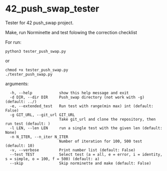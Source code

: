 # 42_push_swap_tester
Tester for 42 push_swap project.


Make, run Norminette and test folowing the correction checklist

For run:
```
python3 tester_push_swap.py
```
or 
```
chmod +x tester_push_swap.py
./tester_push_swap.py
```

arguments:

````
  -h, --help            show this help message and exit
  -d DIR, --dir DIR     Push_swap directory (not work with -g) (default: ../)
  -e, --extended_test   Run test with range(min max) int (default: False)
  -g GIT_URL, --git_url GIT_URL
                        Take git_url and clone the repository, then run test (default: )
  -l LEN, --len LEN     run a single test with the given len (default: None)
  -n N_ITER, --n_iter N_ITER
                        Number of iteration for 100, 500 test (default: 10)
  -v, --verbose         Print number list (default: False)
  --test TEST           Select test (a = all, e = error, i = identity, s = simple, o = 100, f = 500) (default: a)
  --skip                Skip norminette and make (default: False)
